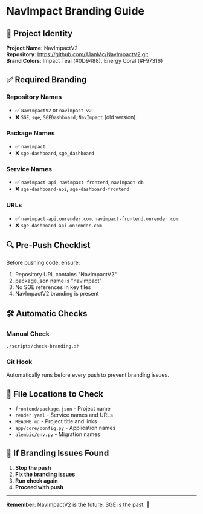 # NavImpact Branding Guide

## 🎯 Project Identity

**Project Name**: NavImpactV2  
**Repository**: https://github.com/A1anMc/NavImpactV2.git  
**Brand Colors**: Impact Teal (#0D9488), Energy Coral (#F97316)

## ✅ Required Branding

### Repository Names
- ✅ `NavImpactV2` or `navimpact-v2`
- ❌ `SGE`, `sge`, `SGEDashboard`, `NavImpact` (old version)

### Package Names
- ✅ `navimpact`
- ❌ `sge-dashboard`, `sge_dashboard`

### Service Names
- ✅ `navimpact-api`, `navimpact-frontend`, `navimpact-db`
- ❌ `sge-dashboard-api`, `sge-dashboard-frontend`

### URLs
- ✅ `navimpact-api.onrender.com`, `navimpact-frontend.onrender.com`
- ❌ `sge-dashboard-api.onrender.com`

## 🔍 Pre-Push Checklist

Before pushing code, ensure:
1. Repository URL contains "NavImpactV2"
2. package.json name is "navimpact"
3. No SGE references in key files
4. NavImpactV2 branding is present

## 🛠️ Automatic Checks

### Manual Check
```bash
./scripts/check-branding.sh
```

### Git Hook
Automatically runs before every push to prevent branding issues.

## 📝 File Locations to Check

- `frontend/package.json` - Project name
- `render.yaml` - Service names and URLs
- `README.md` - Project title and links
- `app/core/config.py` - Application names
- `alembic/env.py` - Migration names

## 🚨 If Branding Issues Found

1. **Stop the push**
2. **Fix the branding issues**
3. **Run check again**
4. **Proceed with push**

---

**Remember**: NavImpactV2 is the future. SGE is the past. 🎯 